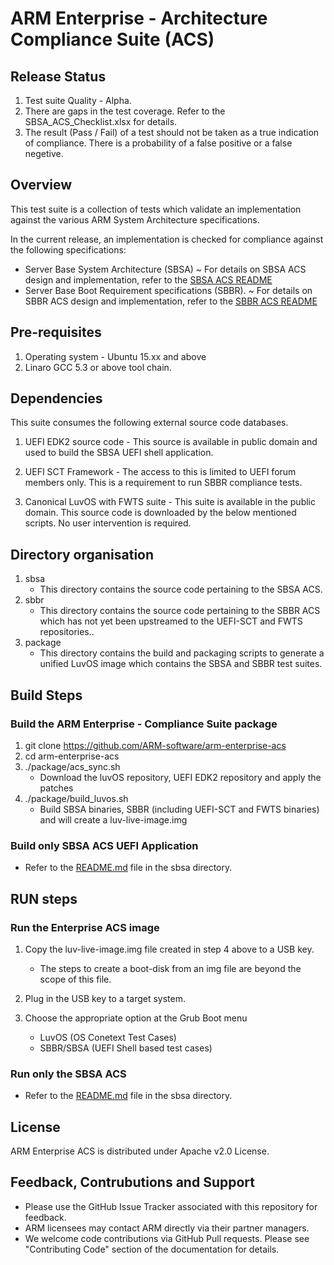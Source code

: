 # ARM Enterprise - Architecture Compliance Suite (ACS)

## Release Status
1. Test suite Quality - Alpha.
2. There are gaps in the test coverage. Refer to the SBSA_ACS_Checklist.xlsx for details.
3. The result (Pass / Fail) of a test should not be taken as a true indication of compliance.
   There is a probability of a false positive or a false negetive.

## Overview 

This test suite is a collection of tests which validate an implementation against
the various ARM System Architecture specifications.

In the current release, an implementation is checked for compliance against the
following specifications:
  - Server Base System Architecture (SBSA) 
    ~ For details on SBSA ACS design and implementation, refer to the [SBSA ACS README](sbsa/README.md)
  - Server Base Boot Requirement specifications (SBBR).
    ~ For details on SBBR ACS design and implementation, refer to the [SBBR ACS README](sbbr/README.md)

## Pre-requisites
  1. Operating system - Ubuntu 15.xx and above
  2. Linaro GCC 5.3 or above tool chain.

## Dependencies

  This suite consumes the following external source code databases.

  1. UEFI EDK2 source code - This source is available in public domain and used to build the SBSA UEFI shell application.

  2. UEFI SCT Framework - The access to this is limited to UEFI forum members only. This is a requirement to run SBBR compliance tests.

  3. Canonical LuvOS with FWTS suite - This suite is available in the public domain. This source code is downloaded by the below mentioned scripts. No user intervention is required.


## Directory organisation
  1. sbsa
     - This directory contains the source code pertaining to the SBSA ACS.
  2. sbbr
     - This directory contains the source code pertaining to the SBBR ACS which has not yet been upstreamed to the UEFI-SCT and FWTS repositories..
  3. package
     - This directory contains the build and packaging scripts to generate a unified LuvOS image which contains the SBSA and SBBR test suites.


## Build Steps

### Build the ARM Enterprise - Compliance Suite package

  1. git clone https://github.com/ARM-software/arm-enterprise-acs
  2. cd arm-enterprise-acs
  3. ./package/acs_sync.sh
      - Download the luvOS repository, UEFI EDK2 repository and apply the patches
  4. ./package/build_luvos.sh
      - Build SBSA binaries, SBBR (including UEFI-SCT and FWTS binaries) and will create a luv-live-image.img

### Build only SBSA ACS UEFI Application
  - Refer to the [README.md](sbsa/README.md) file in the sbsa directory.

## RUN steps
### Run the Enterprise ACS image
  1. Copy the luv-live-image.img file created in step 4 above to a USB key.
      - The steps to create a boot-disk from an img file are beyond the scope of this file.

  2. Plug in the USB key to a target system.

  3. Choose the appropriate option at the Grub Boot menu
      - LuvOS (OS Conetext Test Cases)
      - SBBR/SBSA (UEFI Shell based test cases)

### Run only the SBSA ACS
   - Refer to the [README.md](sbsa/README.md) file in the sbsa directory.



## License

ARM Enterprise ACS is distributed under Apache v2.0 License.


## Feedback, Contrubutions and Support

 - Please use the GitHub Issue Tracker associated with this repository for feedback.
 - ARM licensees may contact ARM directly via their partner managers.
 - We welcome code contributions via GitHub Pull requests. Please see "Contributing Code" section of the documentation for details.

